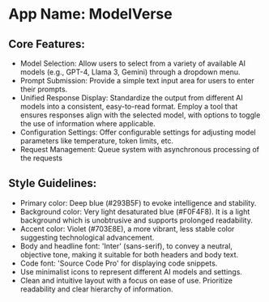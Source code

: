 # **App Name**: ModelVerse

## Core Features:

- Model Selection: Allow users to select from a variety of available AI models (e.g., GPT-4, Llama 3, Gemini) through a dropdown menu.
- Prompt Submission: Provide a simple text input area for users to enter their prompts.
- Unified Response Display: Standardize the output from different AI models into a consistent, easy-to-read format. Employ a tool that ensures responses align with the selected model, with options to toggle the use of information where applicable.
- Configuration Settings: Offer configurable settings for adjusting model parameters like temperature, token limits, etc.
- Request Management: Queue system with asynchronous processing of the requests

## Style Guidelines:

- Primary color: Deep blue (#293B5F) to evoke intelligence and stability.
- Background color: Very light desaturated blue (#F0F4F8). It is a light background which is unobtrusive and supports prolonged readability.
- Accent color: Violet (#703E8E), a more vibrant, less stable color suggesting technological advancement.
- Body and headline font: 'Inter' (sans-serif), to convey a neutral, objective tone, making it suitable for both headers and body text.
- Code font: 'Source Code Pro' for displaying code snippets.
- Use minimalist icons to represent different AI models and settings.
- Clean and intuitive layout with a focus on ease of use. Prioritize readability and clear hierarchy of information.